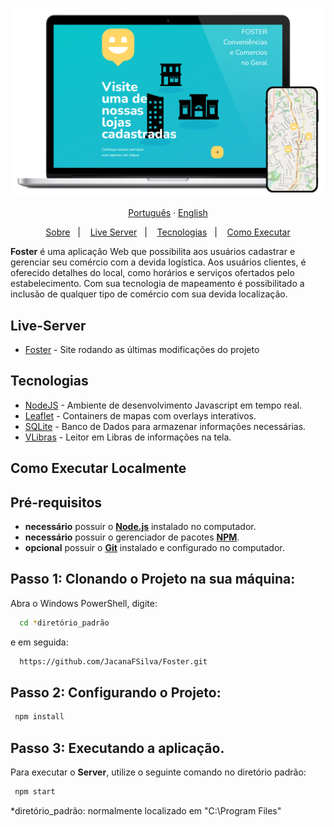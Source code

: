 <p align="center">
    <img alt="Design do Projeto" width="650px" src="public/images/laptopFoster.png" />
<p>
  
<div align="center">
  <a href="README.md">Português</a>
  ·
  <a href="README-en.md">English</a>
</div>
  
<p align="center">
  <a href="#sobre">Sobre</a>&nbsp;&nbsp;&nbsp;|&nbsp;&nbsp;&nbsp;
  <a href="#live-server">Live Server</a>&nbsp;&nbsp;&nbsp;|&nbsp;&nbsp;&nbsp;
  <a href="#tecnologias">Tecnologias</a>&nbsp;&nbsp;&nbsp;|&nbsp;&nbsp;&nbsp;
  <a href="#executar">Como Executar</a>
</p>

<a id="sobre"></a>
**Foster** é uma aplicação Web que possibilita aos usuários cadastrar e gerenciar seu comércio com a devida logística. Aos usuários clientes, é oferecido detalhes do local, como horários e serviços ofertados pelo estabelecimento. Com sua tecnologia de mapeamento é possibilitado a inclusão de qualquer tipo de comércio com sua devida localização.

<a id="live-server"></a>

## Live-Server
- [Foster](https://rose-armadillo-tutu.cyclic.app/) - Site rodando as últimas modificações do projeto

<a id="tecnologias"></a>

## Tecnologias

- [NodeJS](https://nodejs.org/pt-br/) - Ambiente de desenvolvimento Javascript em tempo real.
- [Leaflet](https://leafletjs.com/) - Containers de mapas com overlays interativos.
- [SQLite](https://www.sqlite.org/index.html) - Banco de Dados para armazenar informações necessárias.
- [VLibras](https://www.gov.br/governodigital/pt-br/vlibras) - Leitor em Libras de informações na tela.

<a id="executar"></a>

## Como Executar Localmente

<h2><strong>Pré-requisitos</strong></h2>

- **necessário** possuir o **[Node.js](https://nodejs.org/en/)** instalado no computador.
- **necessário** possuir o gerenciador de pacotes **[NPM](https://www.npmjs.com/)**.
- **opcional** possuir o **[Git](https://git-scm.com/)** instalado e configurado no computador.

## Passo 1: Clonando o Projeto na sua máquina:

Abra o Windows PowerShell, digite:
```sh
  cd *diretório_padrão
```
e em seguida:
```sh
  https://github.com/JacanaFSilva/Foster.git
```

## Passo 2: Configurando o Projeto:

```sh
 npm install
```

## Passo 3: Executando a aplicação.

Para executar o **Server**, utilize o seguinte comando no diretório padrão:

```sh
 npm start
```

*diretório_padrão: normalmente localizado em "C:\Program Files"
<!--<h1 align="center">
  <img alt="Proffy" src="public/images/logo.svg" height="100px" />
    <br>Foster, your company to world<br/>
</h1>
-->
